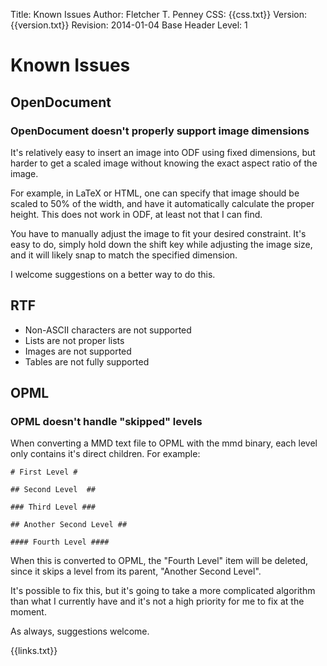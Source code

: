 Title:	Known Issues
Author:	Fletcher T. Penney
CSS:	{{css.txt}}
Version:	{{version.txt}}
Revision:	2014-01-04
Base Header Level:	1

# Known Issues #

## OpenDocument ##

### OpenDocument doesn't properly support image dimensions ###

It's relatively easy to insert an image into ODF using fixed dimensions, but
harder to get a scaled image without knowing the exact aspect ratio of the
image.

For example, in LaTeX or HTML, one can specify that image should be scaled to
50% of the width, and have it automatically calculate the proper height. This
does not work in ODF, at least not that I can find.

You have to manually adjust the image to fit your desired constraint. It's
easy to do, simply hold down the shift key while adjusting the image size, and
it will likely snap to match the specified dimension.

I welcome suggestions on a better way to do this.


## RTF ##

* Non-ASCII characters are not supported
* Lists are not proper lists
* Images are not supported
* Tables are not fully supported

## OPML ##

### OPML doesn't handle "skipped" levels ###

When converting a MMD text file to OPML with the mmd binary, each level only
contains it's direct children. For example:

	# First Level #

	## Second Level  ##

	### Third Level ###

	## Another Second Level ##

	#### Fourth Level ####

When this is converted to OPML, the "Fourth Level" item will be deleted, since it skips a level from its parent, "Another Second Level".

It's possible to fix this, but it's going to take a more complicated algorithm than what I currently have and it's not a high priority for me to fix at the moment.

As always, suggestions welcome.


{{links.txt}}
